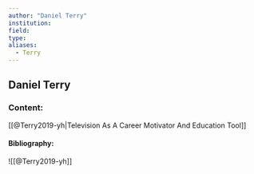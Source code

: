 ```yaml
---
author: "Daniel Terry"
institution:
field:
type:
aliases:
  - Terry
---
```


## Daniel Terry

### Content:
[[@Terry2019-yh|Television As A Career Motivator And Education Tool]]

#### Bibliography:

![[@Terry2019-yh]]
